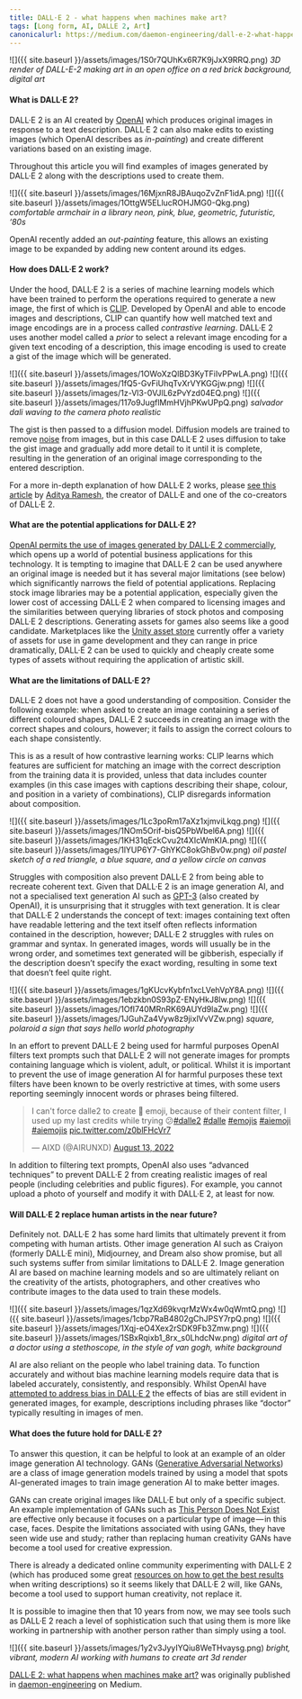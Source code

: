 ```yaml
---
title: DALL·E 2 - what happens when machines make art?
tags: [Long form, AI, DALLE 2, Art]
canonicalurl: https://medium.com/daemon-engineering/dall-e-2-what-happens-when-machines-make-art-ebd94b3f028b
---
```



![]({{ site.baseurl }}/assets/images/1S0r7QUhKx6R7K9jJxX9RRQ.png)
*3D render of DALL-E-2 making art in an open office on a red brick background, digital art*

#### What is DALL·E 2?


DALL·E 2 is an AI created by [OpenAI](https://openai.com/about/) which produces original images in response to a text description. DALL·E 2 can also make edits to existing images (which OpenAI describes as *in-painting*) and create different variations based on an existing image.


Throughout this article you will find examples of images generated by DALL·E 2 along with the descriptions used to create them.


![]({{ site.baseurl }}/assets/images/16MjxnR8JBAuqoZvZnF1idA.png) 
![]({{ site.baseurl }}/assets/images/1OttgW5ELlucROHJMG0-Qkg.png)
*comfortable armchair in a library neon, pink, blue, geometric, futuristic, ‘80s*

OpenAI recently added an *out-painting* feature, this allows an existing image to be expanded by adding new content around its edges.


#### How does DALL·E 2 work?


Under the hood, DALL·E 2 is a series of machine learning models which have been trained to perform the operations required to generate a new image, the first of which is [CLIP](https://openai.com/blog/clip/). Developed by OpenAI and able to encode images and descriptions, CLIP can quantify how well matched text and image encodings are in a process called *contrastive learning*. DALL·E 2 uses another model called a *prior* to select a relevant image encoding for a given text encoding of a description, this image encoding is used to create a gist of the image which will be generated.


![]({{ site.baseurl }}/assets/images/1OWoXzQlBD3KyTFiIvPPwLA.png)
![]({{ site.baseurl }}/assets/images/1fQ5-GvFiUhqTvXrVYKGGjw.png)
![]({{ site.baseurl }}/assets/images/1z-Vl3-0VJlL6zPvYzd04EQ.png)
![]({{ site.baseurl }}/assets/images/117o9JugflMmHVjhPKwUPpQ.png)
*salvador dali waving to the camera photo realistic*

The gist is then passed to a diffusion model. Diffusion models are trained to remove [noise](https://en.wikipedia.org/wiki/Image_noise) from images, but in this case DALL·E 2 uses diffusion to take the gist image and gradually add more detail to it until it is complete, resulting in the generation of an original image corresponding to the entered description.


For a more in-depth explanation of how DALL·E 2 works, please [see this article](http://adityaramesh.com/posts/dalle2/dalle2.html) by [Aditya Ramesh](https://twitter.com/model_mechanic), the creator of DALL·E and one of the co-creators of DALL·E 2.


#### What are the potential applications for DALL·E 2?


[OpenAI permits the use of images generated by DALL·E 2 commercially](https://www.technollama.co.uk/dall%C2%B7e-goes-commercial-but-what-about-copyright), which opens up a world of potential business applications for this technology. It is tempting to imagine that DALL·E 2 can be used anywhere an original image is needed but it has several major limitations (see below) which significantly narrows the field of potential applications. Replacing stock image libraries may be a potential application, especially given the lower cost of accessing DALL·E 2 when compared to licensing images and the similarities between querying libraries of stock photos and composing DALL·E 2 descriptions. Generating assets for games also seems like a good candidate. Marketplaces like the [Unity asset store](https://assetstore.unity.com/) currently offer a variety of assets for use in game development and they can range in price dramatically, DALL·E 2 can be used to quickly and cheaply create some types of assets without requiring the application of artistic skill.


#### What are the limitations of DALL·E 2?


DALL·E 2 does not have a good understanding of composition. Consider the following example: when asked to create an image containing a series of different coloured shapes, DALL·E 2 succeeds in creating an image with the correct shapes and colours, however; it fails to assign the correct colours to each shape consistently.


This is as a result of how contrastive learning works: CLIP learns which features are sufficient for matching an image with the correct description from the training data it is provided, unless that data includes counter examples (in this case images with captions describing their shape, colour, and position in a variety of combinations), CLIP disregards information about composition.


![]({{ site.baseurl }}/assets/images/1Lc3poRm17aXz1xjmviLkqg.png)
![]({{ site.baseurl }}/assets/images/1NOm5Orif-bisQ5PbWbel6A.png)
![]({{ site.baseurl }}/assets/images/1KH31qEckCvu2t4XIcWmKIA.png)
![]({{ site.baseurl }}/assets/images/1lYUP6Y7-GhYKC8okGhBv0w.png)
*oil pastel sketch of a red triangle, a blue square, and a yellow circle on canvas*

Struggles with composition also prevent DALL·E 2 from being able to recreate coherent text. Given that DALL·E 2 is an image generation AI, and not a specialised text generation AI such as [GPT-3](https://openai.com/api/) (also created by OpenAI), it is unsurprising that it struggles with text generation. It is clear that DALL·E 2 understands the concept of text: images containing text often have readable lettering and the text itself often reflects information contained in the description, however; DALL·E 2 struggles with rules on grammar and syntax. In generated images, words will usually be in the wrong order, and sometimes text generated will be gibberish, especially if the description doesn’t specify the exact wording, resulting in some text that doesn’t feel quite right.


![]({{ site.baseurl }}/assets/images/1gKUcvKybfn1xcLVehVpY8A.png)
![]({{ site.baseurl }}/assets/images/1ebzkbn0S93pZ-ENyHkJ8lw.png)
![]({{ site.baseurl }}/assets/images/1OfI740MRnRK69AUYd9laZw.png)
![]({{ site.baseurl }}/assets/images/1JGuhZa4Vyw8z9jixlVvVZw.png)
*square, polaroid a sign that says hello world photography*

In an effort to prevent DALL·E 2 being used for harmful purposes OpenAI filters text prompts such that DALL·E 2 will not generate images for prompts containing language which is violent, adult, or political. Whilst it is important to prevent the use of image generation AI for harmful purposes these text filters have been known to be overly restrictive at times, with some users reporting seemingly innocent words or phrases being filtered.


<blockquote class="twitter-tweet"><p lang="en" dir="ltr">I can&#39;t force dalle2 to create 🤯 emoji, because of their content filter, I used up my last credits while trying 😕<a href="https://twitter.com/hashtag/dalle2?src=hash&amp;ref_src=twsrc%5Etfw">#dalle2</a> <a href="https://twitter.com/hashtag/dalle?src=hash&amp;ref_src=twsrc%5Etfw">#dalle</a> <a href="https://twitter.com/hashtag/emojis?src=hash&amp;ref_src=twsrc%5Etfw">#emojis</a> <a href="https://twitter.com/hashtag/aiemoji?src=hash&amp;ref_src=twsrc%5Etfw">#aiemoji</a> <a href="https://twitter.com/hashtag/aiemojis?src=hash&amp;ref_src=twsrc%5Etfw">#aiemojis</a> <a href="https://t.co/z0blFHcVr7">pic.twitter.com/z0blFHcVr7</a></p>&mdash; AIXD (@AIRUNXD) <a href="https://twitter.com/AIRUNXD/status/1558308629505359872?ref_src=twsrc%5Etfw">August 13, 2022</a></blockquote> <script async src="https://platform.twitter.com/widgets.js" charset="utf-8"></script>

In addition to filtering text prompts, OpenAI also uses “advanced techniques” to prevent DALL·E 2 from creating realistic images of real people (including celebrities and public figures). For example, you cannot upload a photo of yourself and modify it with DALL·E 2, at least for now.


#### Will DALL·E 2 replace human artists in the near future?


Definitely not. DALL·E 2 has some hard limits that ultimately prevent it from competing with human artists. Other image generation AI such as Craiyon (formerly DALL·E mini), Midjourney, and Dream also show promise, but all such systems suffer from similar limitations to DALL·E 2. Image generation AI are based on machine learning models and so are ultimately reliant on the creativity of the artists, photographers, and other creatives who contribute images to the data used to train these models.


![]({{ site.baseurl }}/assets/images/1qzXd69kvqrMzWx4w0qWmtQ.png)
![]({{ site.baseurl }}/assets/images/1cbp7RaB4802gChJPSY7rpQ.png)
![]({{ site.baseurl }}/assets/images/1Xqj-eO4Xex2rSDK9Fb3Zmw.png)
![]({{ site.baseurl }}/assets/images/1SBxRqixb1_8rx_s0LhdcNw.png)
*digital art of a doctor using a stethoscope, in the style of van gogh, white background*

AI are also reliant on the people who label training data. To function accurately and without bias machine learning models require data that is labeled accurately, consistently, and responsibly. Whilst OpenAI have [attempted to address bias in DALL·E 2](https://openai.com/blog/reducing-bias-and-improving-safety-in-dall-e-2/) the effects of bias are still evident in generated images, for example, descriptions including phrases like “doctor” typically resulting in images of men.


#### What does the future hold for DALL·E 2?


To answer this question, it can be helpful to look at an example of an older image generation AI technology. GANs ([Generative Adversarial Networks](https://en.wikipedia.org/wiki/Generative_adversarial_network)) are a class of image generation models trained by using a model that spots AI-generated images to train image generation AI to make better images.


GANs can create original images like DALL·E but only of a specific subject. An example implementation of GANs such as [This Person Does Not Exist](https://thispersondoesnotexist.com/) are effective only because it focuses on a particular type of image — in this case, faces. Despite the limitations associated with using GANs, they have seen wide use and study; rather than replacing human creativity GANs have become a tool used for creative expression.


There is already a dedicated online community experimenting with DALL·E 2 (which has produced some great [resources on how to get the best results](https://dallery.gallery/the-dalle-2-prompt-book/) when writing descriptions) so it seems likely that DALL·E 2 will, like GANs, become a tool used to support human creativity, not replace it.


It is possible to imagine then that 10 years from now, we may see tools such as DALL·E 2 reach a level of sophistication such that using them is more like working in partnership with another person rather than simply using a tool.


![]({{ site.baseurl }}/assets/images/1y2v3JyyIYQiu8WeTHvaysg.png)
*bright, vibrant, modern AI working with humans to create art 3d render*

[DALL·E 2: what happens when machines make art?](https://medium.com/daemon-engineering/dall-e-2-what-happens-when-machines-make-art-ebd94b3f028b) was originally published in [daemon-engineering](https://medium.com/daemon-engineering) on Medium.



